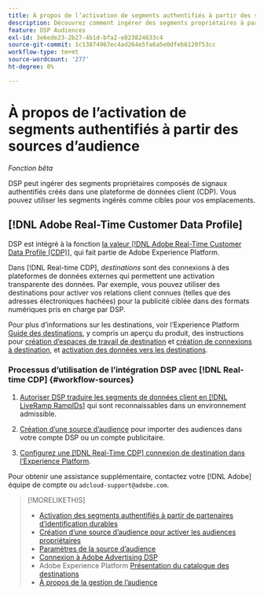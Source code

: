 ```yaml
---
title: À propos de l’activation de segments authentifiés à partir des sources d’audience
description: Découvrez comment ingérer des segments propriétaires à partir d’une plateforme de données client.
feature: DSP Audiences
exl-id: 3e6ede23-2b27-4b1d-bfa2-e823824633c4
source-git-commit: 1c13874967ec4ad264e5fa6a5e0dfeb6120f53cc
workflow-type: tm+mt
source-wordcount: '277'
ht-degree: 0%

---
```


# À propos de l’activation de segments authentifiés à partir des sources d’audience

<!-- Doesn't specifically explain what you can do in our UI -->
*Fonction bêta*

DSP peut ingérer des segments propriétaires composés de signaux authentifiés créés dans une plateforme de données client (CDP). Vous pouvez utiliser les segments ingérés comme cibles pour vos emplacements.

## [!DNL Adobe Real-Time Customer Data Profile]

DSP est intégré à la fonction [la valeur [!DNL Adobe Real-Time Customer Data Profile (CDP)]](https://experienceleague.adobe.com/docs/experience-platform/rtcdp/overview.html), qui fait partie de Adobe Experience Platform.

Dans [!DNL Real-time CDP], *destinations* sont des connexions à des plateformes de données externes qui permettent une activation transparente des données. Par exemple, vous pouvez utiliser des destinations pour activer vos relations client connues (telles que des adresses électroniques hachées) pour la publicité ciblée dans des formats numériques pris en charge par DSP.

Pour plus d’informations sur les destinations, voir l’Experience Platform [Guide des destinations](https://experienceleague.adobe.com/docs/experience-platform/destinations/home.html), y compris un aperçu du produit, des instructions pour [création d’espaces de travail de destination](https://experienceleague.adobe.com/docs/experience-platform/destinations/ui/destinations-workspace.html) et [création de connexions à destination](https://experienceleague.adobe.com/docs/experience-platform/destinations/ui/connect-destination.html), et [activation des données vers les destinations](https://experienceleague.adobe.com/docs/experience-platform/destinations/ui/activate/activate-segment-streaming-destinations.html).

### Processus d’utilisation de l’intégration DSP avec [!DNL Real-time CDP] {#workflow-sources}

<!-- Make sure that titles make the distinctions clear -- everything can't be "Activate XXX." -->

1. [Autoriser DSP traduire les segments de données client en [!DNL LiveRamp RampIDs]](source-durable-id.md) qui sont reconnaissables dans un environnement admissible.<!-- I don't think I need this here: This requires DSP account-level and campaign-level settings to enable segment sharing with [!DNL LiveRamp], which will translate customer data to [!DNL RampIDs] to create targetable segments. Your DSP account team will perform this configuration. -->

1. [Création d’une source d’audience](source-create.md) pour importer des audiences dans votre compte DSP ou un compte publicitaire.

1. [Configurez une [!DNL Real-Time CDP] connexion de destination dans l’Experience Platform](https://experienceleague.adobe.com/docs/experience-platform/destinations/catalog/advertising/adobe-advertising-cloud-connection.html).

Pour obtenir une assistance supplémentaire, contactez votre [!DNL Adobe] équipe de compte ou `adcloud-support@adobe.com`.

>[!MORELIKETHIS]
>
>* [Activation des segments authentifiés à partir de partenaires d’identification durables](source-durable-id.md)
>* [Création d’une source d’audience pour activer les audiences propriétaires](source-create.md)
>* [Paramètres de la source d’audience](source-settings.md)
>* [Connexion à Adobe Advertising DSP](https://experienceleague.adobe.com/docs/experience-platform/destinations/catalog/advertising/adobe-advertising-cloud-connection.html)
>* Adobe Experience Platform [Présentation du catalogue des destinations](https://experienceleague.adobe.com/docs/experience-platform/destinations/catalog/overview.html)
>* [À propos de la gestion de l’audience](/help/dsp/audiences/audience-about.md)

